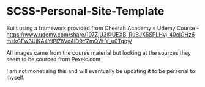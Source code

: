 # SCSS-Personal-Site-Template

Built using a framework provided from Cheetah Academy's Udemy Course - https://www.udemy.com/share/107ZjU3@UEXB_RuBJX5SPLHvj_40ojGHz6mskGEw3UjKA4YIPl78Vd4iD9YZmQW-Y_u0Tqqy/

All images came from the course material but looking at the sources they seem to be sourced from Pexels.com

I am not monetising this and will eventually be updating it to be personal to myself.
